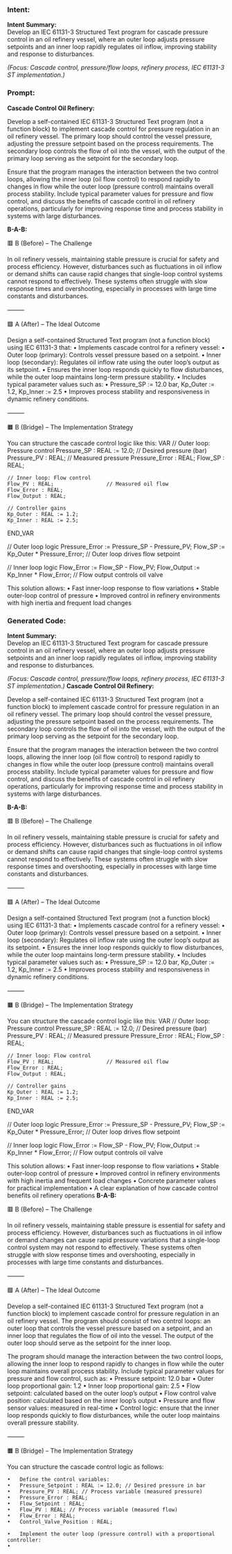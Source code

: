 ### Intent:
**Intent Summary:**  
Develop an IEC 61131-3 Structured Text program for cascade pressure control in an oil refinery vessel, where an outer loop adjusts pressure setpoints and an inner loop rapidly regulates oil inflow, improving stability and response to disturbances.  

*(Focus: Cascade control, pressure/flow loops, refinery process, IEC 61131-3 ST implementation.)*

### Prompt:
**Cascade Control Oil Refinery:**

Develop a self-contained IEC 61131-3 Structured Text program (not a function block) to implement cascade control for pressure regulation in an oil refinery vessel. The primary loop should control the vessel pressure, adjusting the pressure setpoint based on the process requirements. The secondary loop controls the flow of oil into the vessel, with the output of the primary loop serving as the setpoint for the secondary loop.

Ensure that the program manages the interaction between the two control loops, allowing the inner loop (oil flow control) to respond rapidly to changes in flow while the outer loop (pressure control) maintains overall process stability. Include typical parameter values for pressure and flow control, and discuss the benefits of cascade control in oil refinery operations, particularly for improving response time and process stability in systems with large disturbances.

**B-A-B:**

🟥 B (Before) – The Challenge

In oil refinery vessels, maintaining stable pressure is crucial for safety and process efficiency. However, disturbances such as fluctuations in oil inflow or demand shifts can cause rapid changes that single-loop control systems cannot respond to effectively. These systems often struggle with slow response times and overshooting, especially in processes with large time constants and disturbances.

⸻

🟩 A (After) – The Ideal Outcome

Design a self-contained Structured Text program (not a function block) using IEC 61131-3 that:
	•	Implements cascade control for a refinery vessel:
	•	Outer loop (primary): Controls vessel pressure based on a setpoint.
	•	Inner loop (secondary): Regulates oil inflow rate using the outer loop’s output as its setpoint.
	•	Ensures the inner loop responds quickly to flow disturbances, while the outer loop maintains long-term pressure stability.
	•	Includes typical parameter values such as:
	•	Pressure_SP := 12.0 bar, Kp_Outer := 1.2, Kp_Inner := 2.5
	•	Improves process stability and responsiveness in dynamic refinery conditions.

⸻

🟧 B (Bridge) – The Implementation Strategy

You can structure the cascade control logic like this:
VAR
    // Outer loop: Pressure control
    Pressure_SP : REAL := 12.0;     // Desired pressure (bar)
    Pressure_PV : REAL;             // Measured pressure
    Pressure_Error : REAL;
    Flow_SP : REAL;

    // Inner loop: Flow control
    Flow_PV : REAL;                 // Measured oil flow
    Flow_Error : REAL;
    Flow_Output : REAL;

    // Controller gains
    Kp_Outer : REAL := 1.2;
    Kp_Inner : REAL := 2.5;
END_VAR

// Outer loop logic
Pressure_Error := Pressure_SP - Pressure_PV;
Flow_SP := Kp_Outer * Pressure_Error;  // Outer loop drives flow setpoint

// Inner loop logic
Flow_Error := Flow_SP - Flow_PV;
Flow_Output := Kp_Inner * Flow_Error;  // Flow output controls oil valve

This solution allows:
	•	Fast inner-loop response to flow variations
	•	Stable outer-loop control of pressure
	•	Improved control in refinery environments with high inertia and frequent load changes

### Generated Code:
**Intent Summary:**  
Develop an IEC 61131-3 Structured Text program for cascade pressure control in an oil refinery vessel, where an outer loop adjusts pressure setpoints and an inner loop rapidly regulates oil inflow, improving stability and response to disturbances.  

*(Focus: Cascade control, pressure/flow loops, refinery process, IEC 61131-3 ST implementation.)*
**Cascade Control Oil Refinery:**

Develop a self-contained IEC 61131-3 Structured Text program (not a function block) to implement cascade control for pressure regulation in an oil refinery vessel. The primary loop should control the vessel pressure, adjusting the pressure setpoint based on the process requirements. The secondary loop controls the flow of oil into the vessel, with the output of the primary loop serving as the setpoint for the secondary loop.

Ensure that the program manages the interaction between the two control loops, allowing the inner loop (oil flow control) to respond rapidly to changes in flow while the outer loop (pressure control) maintains overall process stability. Include typical parameter values for pressure and flow control, and discuss the benefits of cascade control in oil refinery operations, particularly for improving response time and process stability in systems with large disturbances.

**B-A-B:**

🟥 B (Before) – The Challenge

In oil refinery vessels, maintaining stable pressure is crucial for safety and process efficiency. However, disturbances such as fluctuations in oil inflow or demand shifts can cause rapid changes that single-loop control systems cannot respond to effectively. These systems often struggle with slow response times and overshooting, especially in processes with large time constants and disturbances.

⸻

🟩 A (After) – The Ideal Outcome

Design a self-contained Structured Text program (not a function block) using IEC 61131-3 that:
	•	Implements cascade control for a refinery vessel:
	•	Outer loop (primary): Controls vessel pressure based on a setpoint.
	•	Inner loop (secondary): Regulates oil inflow rate using the outer loop’s output as its setpoint.
	•	Ensures the inner loop responds quickly to flow disturbances, while the outer loop maintains long-term pressure stability.
	•	Includes typical parameter values such as:
	•	Pressure_SP := 12.0 bar, Kp_Outer := 1.2, Kp_Inner := 2.5
	•	Improves process stability and responsiveness in dynamic refinery conditions.

⸻

🟧 B (Bridge) – The Implementation Strategy

You can structure the cascade control logic like this:
VAR
    // Outer loop: Pressure control
    Pressure_SP : REAL := 12.0;     // Desired pressure (bar)
    Pressure_PV : REAL;             // Measured pressure
    Pressure_Error : REAL;
    Flow_SP : REAL;

    // Inner loop: Flow control
    Flow_PV : REAL;                 // Measured oil flow
    Flow_Error : REAL;
    Flow_Output : REAL;

    // Controller gains
    Kp_Outer : REAL := 1.2;
    Kp_Inner : REAL := 2.5;
END_VAR

// Outer loop logic
Pressure_Error := Pressure_SP - Pressure_PV;
Flow_SP := Kp_Outer * Pressure_Error;  // Outer loop drives flow setpoint

// Inner loop logic
Flow_Error := Flow_SP - Flow_PV;
Flow_Output := Kp_Inner * Flow_Error;  // Flow output controls oil valve

This solution allows:
	•	Fast inner-loop response to flow variations
	•	Stable outer-loop control of pressure
	•	Improved control in refinery environments with high inertia and frequent load changes
	•	Concrete parameter values for practical implementation
	•	A clear explanation of how cascade control benefits oil refinery operations
**B-A-B:**

🟥 B (Before) – The Challenge

In oil refinery vessels, maintaining stable pressure is essential for safety and process efficiency. However, disturbances such as fluctuations in oil inflow or demand changes can cause rapid pressure variations that a single-loop control system may not respond to effectively. These systems often struggle with slow response times and overshooting, especially in processes with large time constants and disturbances.

⸻

🟩 A (After) – The Ideal Outcome

Develop a self-contained IEC 61131-3 Structured Text program (not a function block) to implement cascade control for pressure regulation in an oil refinery vessel. The program should consist of two control loops: an outer loop that controls the vessel pressure based on a setpoint, and an inner loop that regulates the flow of oil into the vessel. The output of the outer loop should serve as the setpoint for the inner loop.

The program should manage the interaction between the two control loops, allowing the inner loop to respond rapidly to changes in flow while the outer loop maintains overall process stability. Include typical parameter values for pressure and flow control, such as:
	•	Pressure setpoint: 12.0 bar
	•	Outer loop proportional gain: 1.2
	•	Inner loop proportional gain: 2.5
	•	Flow setpoint: calculated based on the outer loop’s output
	•	Flow control valve position: calculated based on the inner loop’s output
	•	Pressure and flow sensor values: measured in real-time
	•	Control logic: ensure that the inner loop responds quickly to flow disturbances, while the outer loop maintains overall pressure stability.

⸻

🟧 B (Bridge) – The Implementation Strategy

You can structure the cascade control logic as follows:

	•	Define the control variables:
	•	Pressure_Setpoint : REAL := 12.0; // Desired pressure in bar
	•	Pressure_PV : REAL; // Process variable (measured pressure)
	•	Pressure_Error : REAL;
	•	Flow_Setpoint : REAL;
	•	Flow_PV : REAL; // Process variable (measured flow)
	•	Flow_Error : REAL;
	•	Control_Valve_Position : REAL;

	•	Implement the outer loop (pressure control) with a proportional controller:
	•
